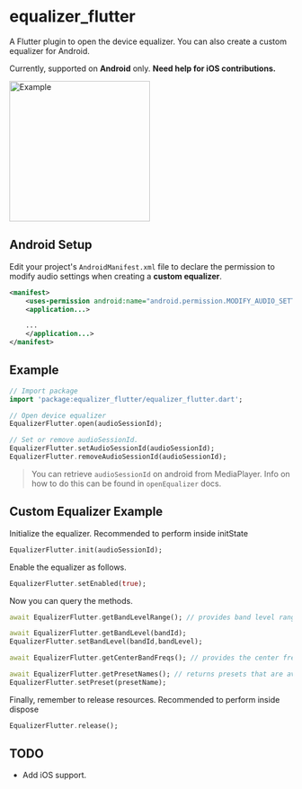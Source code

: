 # equalizer_flutter

A Flutter plugin to open the device equalizer. You can also create a custom equalizer for Android.

Currently, supported on **Android** only. **Need help for iOS contributions.**

<img width="250px" alt="Example" src="https://user-images.githubusercontent.com/20875177/85949432-67615b80-b974-11ea-81e5-536caf232dc6.png">

## Android Setup

Edit your project's `AndroidManifest.xml` file to declare the permission to modify audio settings when creating a **custom equalizer**.

```xml
<manifest>
    <uses-permission android:name="android.permission.MODIFY_AUDIO_SETTINGS" />
    <application...>

    ...
    </application...>
</manifest>
```

## Example

```dart
// Import package
import 'package:equalizer_flutter/equalizer_flutter.dart';

// Open device equalizer
EqualizerFlutter.open(audioSessionId);

// Set or remove audioSessionId.
EqualizerFlutter.setAudioSessionId(audioSessionId);
EqualizerFlutter.removeAudioSessionId(audioSessionId);
```

> You can retrieve `audioSessionId` on android from MediaPlayer. Info on how to do this can be found in `openEqualizer` docs.

## Custom Equalizer Example

Initialize the equalizer. Recommended to perform inside initState

```dart
EqualizerFlutter.init(audioSessionId);
```

Enable the equalizer as follows.

```dart
EqualizerFlutter.setEnabled(true);
```

Now you can query the methods.

```dart
await EqualizerFlutter.getBandLevelRange(); // provides band level range in dB.

await EqualizerFlutter.getBandLevel(bandId);
EqualizerFlutter.setBandLevel(bandId,bandLevel);

await EqualizerFlutter.getCenterBandFreqs(); // provides the center freqs in milliHertz.

await EqualizerFlutter.getPresetNames(); // returns presets that are available on device
EqualizerFlutter.setPreset(presetName);
```

Finally, remember to release resources. Recommended to perform inside dispose

```dart
EqualizerFlutter.release();
```

## TODO

- Add iOS support.
